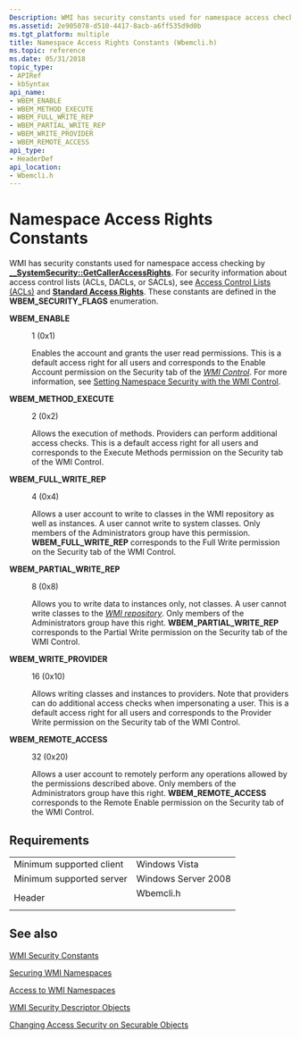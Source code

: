 ```yaml
---
Description: WMI has security constants used for namespace access checking by \_\_SystemSecurity::GetCallerAccessRights.
ms.assetid: 2e905078-d510-4417-8acb-a6ff535d9d0b
ms.tgt_platform: multiple
title: Namespace Access Rights Constants (Wbemcli.h)
ms.topic: reference
ms.date: 05/31/2018
topic_type: 
- APIRef
- kbSyntax
api_name: 
- WBEM_ENABLE
- WBEM_METHOD_EXECUTE
- WBEM_FULL_WRITE_REP
- WBEM_PARTIAL_WRITE_REP
- WBEM_WRITE_PROVIDER
- WBEM_REMOTE_ACCESS
api_type: 
- HeaderDef
api_location: 
- Wbemcli.h
---
```


# Namespace Access Rights Constants

WMI has security constants used for namespace access checking by [**\_\_SystemSecurity::GetCallerAccessRights**](--systemsecurity-getcalleraccessrights.md). For security information about access control lists (ACLs, DACLs, or SACLs), see [Access Control Lists (ACLs)](/windows/desktop/SecAuthZ/access-control-lists) and [**Standard Access Rights**](/windows/desktop/SecAuthZ/standard-access-rights). These constants are defined in the **WBEM\_SECURITY\_FLAGS** enumeration.

<dl> <dt>

<span id="WBEM_ENABLE"></span><span id="wbem_enable"></span>**WBEM\_ENABLE**
</dt> <dd> <dl> <dt>

1 (0x1)
</dt> <dt>



Enables the account and grants the user read permissions. This is a default access right for all users and corresponds to the Enable Account permission on the Security tab of the [*WMI Control*](gloss-w.md). For more information, see [Setting Namespace Security with the WMI Control](setting-namespace-security-with-the-wmi-control.md).


</dt> </dl> </dd> <dt>

<span id="WBEM_METHOD_EXECUTE"></span><span id="wbem_method_execute"></span>**WBEM\_METHOD\_EXECUTE**
</dt> <dd> <dl> <dt>

2 (0x2)
</dt> <dt>



Allows the execution of methods. Providers can perform additional access checks. This is a default access right for all users and corresponds to the Execute Methods permission on the Security tab of the WMI Control.


</dt> </dl> </dd> <dt>

<span id="WBEM_FULL_WRITE_REP"></span><span id="wbem_full_write_rep"></span>**WBEM\_FULL\_WRITE\_REP**
</dt> <dd> <dl> <dt>

4 (0x4)
</dt> <dt>



Allows a user account to write to classes in the WMI repository as well as instances. A user cannot write to system classes. Only members of the Administrators group have this permission. **WBEM\_FULL\_WRITE\_REP** corresponds to the Full Write permission on the Security tab of the WMI Control.


</dt> </dl> </dd> <dt>

<span id="WBEM_PARTIAL_WRITE_REP"></span><span id="wbem_partial_write_rep"></span>**WBEM\_PARTIAL\_WRITE\_REP**
</dt> <dd> <dl> <dt>

8 (0x8)
</dt> <dt>



Allows you to write data to instances only, not classes. A user cannot write classes to the [*WMI repository*](gloss-w.md). Only members of the Administrators group have this right. **WBEM\_PARTIAL\_WRITE\_REP** corresponds to the Partial Write permission on the Security tab of the WMI Control.


</dt> </dl> </dd> <dt>

<span id="WBEM_WRITE_PROVIDER"></span><span id="wbem_write_provider"></span>**WBEM\_WRITE\_PROVIDER**
</dt> <dd> <dl> <dt>

16 (0x10)
</dt> <dt>



Allows writing classes and instances to providers. Note that providers can do additional access checks when impersonating a user. This is a default access right for all users and corresponds to the Provider Write permission on the Security tab of the WMI Control.


</dt> </dl> </dd> <dt>

<span id="WBEM_REMOTE_ACCESS"></span><span id="wbem_remote_access"></span>**WBEM\_REMOTE\_ACCESS**
</dt> <dd> <dl> <dt>

32 (0x20)
</dt> <dt>



Allows a user account to remotely perform any operations allowed by the permissions described above. Only members of the Administrators group have this right. **WBEM\_REMOTE\_ACCESS** corresponds to the Remote Enable permission on the Security tab of the WMI Control.


</dt> </dl> </dd> </dl>

## Requirements



|                                     |                                                                                      |
|-------------------------------------|--------------------------------------------------------------------------------------|
| Minimum supported client<br/> | Windows Vista<br/>                                                             |
| Minimum supported server<br/> | Windows Server 2008<br/>                                                       |
| Header<br/>                   | <dl> <dt>Wbemcli.h</dt> </dl> |



## See also

<dl> <dt>

[WMI Security Constants](wmi-security-constants.md)
</dt> <dt>

[Securing WMI Namespaces](securing-wmi-namespaces.md)
</dt> <dt>

[Access to WMI Namespaces](access-to-wmi-namespaces.md)
</dt> <dt>

[WMI Security Descriptor Objects](wmi-security-descriptor-objects.md)
</dt> <dt>

[Changing Access Security on Securable Objects](changing-access-security-on-securable-objects.md)
</dt> </dl>

 

